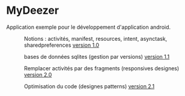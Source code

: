 MyDeezer
========

<p>Application exemple pour le développement d'application android.</p>
<ul>
<ol>Notions : activités, manifest, resources, intent, asynctask, sharedpreferences 
<a href="https://github.com/Mugiwaranojo/MyDeezer/tree/2bdb18295d3404d64b4b2d3d226181fc8d853196">version 1.0</a>
</ol>
<ol>bases de données sqlites (gestion par versions) 
<a href="https://github.com/Mugiwaranojo/MyDeezer/commit/18e5e55831239c532b733ea00f86196c69927545">version 1.1</a>
</ol>
<ol>Remplacer activités par des fragments (responsives designes) 
<a href="https://github.com/Mugiwaranojo/MyDeezer/commit/3cb0af8c7522d6b8bbbed52c414c7a1af8054b48">version 2.0</a>
</ol>
<ol>Optimisation du code (designes patterns)
<a href="https://github.com/Mugiwaranojo/MyDeezer/commit/4a112bf949eddabda2357d4744cd6df99fb30572">version 2.1</a>
</ol>
</ul>
